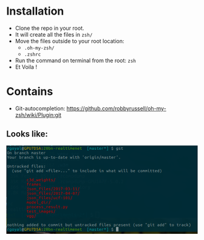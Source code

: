 # Installation
- Clone the repo in your root.
- It will create all the files in `zsh/`
- Move the files outside to your root location:
  - `.oh-my-zsh/`
  - `.zshrc`
- Run the command on terminal from the root: `zsh`
- Et Voila !

# Contains
- Git-autocompletion: https://github.com/robbyrussell/oh-my-zsh/wiki/Plugin:git

## Looks like:
![Alt text](zshell-screenshot.png?raw=true "Optional Title")
